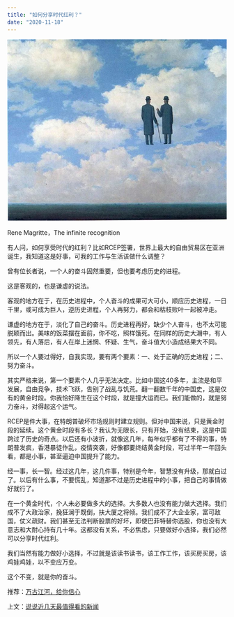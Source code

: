 ```yaml
---
title: "如何分享时代红利？"
date: "2020-11-18"
---
```


![连岳文章](images/连岳文章picture-21.jpg)

Rene Magritte，The infinite recognition

  

有人问，如何享受时代的红利？比如RCEP签署，世界上最大的自由贸易区在亚洲诞生，我知道这是好事，可我的工作与生活该做什么调整？

  

曾有位长者说，一个人的奋斗固然重要，但也要考虑历史的进程。

  

这是客观的，也是谦虚的说法。

  

客观的地方在于，在历史进程中，个人奋斗的成果可大可小，顺应历史进程，一日千里，或可成为巨人，逆历史进程，个人再努力，都会和枯枝败叶一起被冲走。

  

谦虚的地方在于，淡化了自己的奋斗。历史进程再好，缺少个人奋斗，也不太可能脱颖而出。美味的饭菜摆在面前，你不吃，照样饿死。在同样的历史大潮中，有人领先，有人落后，有人在岸上迷惘、怀疑、生气，奋斗值大小造成结果大不同。

  

所以一个人要过得好，自我实现，要有两个要素：一、处于正确的历史进程；二、努力奋斗。

  

其实严格来说，第一个要素个人几乎无法决定。比如中国这40多年，主流是和平发展，自由竞争，技术飞跃，告别了战乱与饥荒。翻一翻数千年的中国史，这是仅有的黄金时段。你我恰好降生在这个时段，就是撞大运而已。我们能做的，就是努力奋斗，对得起这个运气。

  

RCEP是件大事，在特朗普破坏市场规则时建立规则。但对中国来说，只是黄金时段的延续。这个黄金时段有多长？我认为无限长，只有开始，没有结束，这是中国跨过了历史的奇点。以后还有小波折，就像这几年，每年似乎都有了不得的事，特朗普发疯，香港暴徒作乱，疫情突袭，好像都要终结黄金时段，可过半年一年回头看，都是小事，甚至逼迫中国提升了能力。

  

经一事，长一智。经过这几年，这几件事，特别是今年，智慧没有升级，那就白过了。以后有什么事，不要慌乱，知道那不过是历史进程中的小事，把自己的事情做好就行了。

  

在一个黄金时代，个人未必要做多大的选择。大多数人也没有能力做大选择。我们成不了大政治家，挽狂澜于既倒，扶大厦之将倾。我们成不了大企业家，富可敌国，仗义疏财。我们甚至无法判断股票的好坏，即使巴菲特替你选股，你也没有大意志和大耐心持有几十年。这都没有关系，不必焦虑，只要做好小选择，我们必然可以分享时代红利。

  

我们当然有能力做好小选择，不过就是该读书读书，该工作工作，该买房买房，该鸡娃鸡娃，以不变应万变。

  

这个不变，就是你的奋斗。

  

推荐：[万古江河，给你信心](http://mp.weixin.qq.com/s?__biz=MjM5NDU0Mjk2MQ==&mid=2651648768&idx=1&sn=56ee1486cb6fd9299f03cb8c0404e852&chksm=bd7e771e8a09fe0877a0774b3b379a75133eb9ca8988d437076b2d95786763b718ccf4c25855&scene=21#wechat_redirect)  

上文：[说说近几天最值得看的新闻](http://mp.weixin.qq.com/s?__biz=MjM5NDU0Mjk2MQ==&mid=2651660939&idx=1&sn=0469d896ce8815b8322ea5e2a144f79b&chksm=bd7fa6958a082f83038df575eb6efb4385cf78c6dd1b18a3f46b2e33c30ce0175ca955f38391&scene=21#wechat_redirect)
